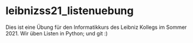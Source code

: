 # leibnizss21_listenuebung


Dies ist eine Übung für den Informatikkurs des Leibniz Kollegs im Sommer 2021.
Wir üben Listen in Python; und git :)
